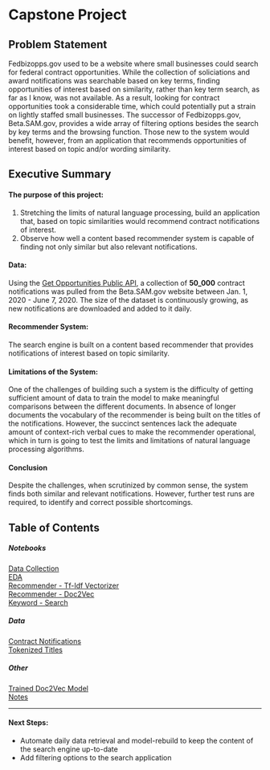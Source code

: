 # Capstone Project

## Problem Statement

Fedbizopps.gov used to be a website where small businesses could search for federal contract opportunities. While the collection of soliciations and award notifications was searchable based on key terms, finding opportunities of interest based on similarity, rather than key term search, as far as I know, was not available. As a result, looking for contract opportunities took a considerable time, which could potentially put a strain on lightly staffed small businesses. The successor of Fedbizopps.gov, Beta.SAM.gov, provides a wide array of filtering options besides the search by key terms and the browsing function. Those new to the system would benefit, however, from an application that recommends opportunities of interest based on topic and/or wording similarity.

## Executive Summary

#### The purpose of this project:
1. Stretching the limits of natural language processing, build an application that, based on topic similarities would recommend contract notifications of interest.
2. Observe how well a content based recommender system is capable of finding not only similar but also relevant notifications.

#### Data:
Using the [Get Opportunities Public API](https://open.gsa.gov/api/get-opportunities-public-api/), a collection of **50_000** contract notifications was pulled from the Beta.SAM.gov website between Jan. 1, 2020 - June 7, 2020. The size of the dataset is continuously growing, as new notifications are downloaded and added to it daily.

#### Recommender System:
The search engine is built on a content based recommender that provides notifications of interest based on topic similarity.

#### Limitations of the System:
One of the challenges of building such a system is the difficulty of getting sufficient amount of data to train the model to make meaningful comparisons between the different documents. In absence of longer documents the vocabulary of the recommender is being built on the titles of the notifications. However, the succinct sentences lack the adequate amount of context-rich verbal cues to make the recommender operational, which in turn is going to test the limits and limitations of natural language processing algorithms.

#### Conclusion
Despite the challenges, when scrutinized by common sense, the system finds both similar and relevant notifications. However, further test runs are required, to identify and correct possible shortcomings. 

## Table of Contents
##### Notebooks

  [Data Collection](001_dataGathering.ipynb)<br>
  [EDA](002_EDA.ipynb)<br>
  [Recommender - Tf-Idf Vectorizer](004_tfidf.ipynb)<br>
  [Recommender - Doc2Vec](005_doc2vec.ipynb)<br>
  [Keyword - Search](006_search_data_by_query.ipynb)

##### Data
  [Contract Notifications](https://drive.google.com/file/d/11yVkQKdPVIzUTCcrFdDiNEQk1kC4gFUl/view?usp=sharing)<br>
  [Tokenized Titles](https://drive.google.com/file/d/1AsKKAohC4Qc6S3GrdWEA64qF6lOvZkrh/view?usp=sharing)

##### Other
  [Trained Doc2Vec Model](models/doc2vec_model)<br>
  [Notes](Notes.txt)
  
___
#### Next Steps:
- Automate daily data retrieval and model-rebuild to keep the content of the search engine up-to-date
- Add filtering options to the search application